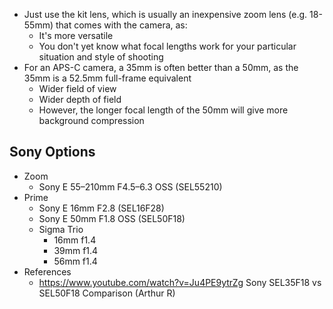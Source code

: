 - Just use the kit lens, which is usually an inexpensive zoom lens (e.g. 18-55mm) that comes with the camera, as:
	- It's more versatile
	- You don't yet know what focal lengths work for your particular situation and style of shooting 
- For an APS-C camera, a 35mm is often better than a 50mm, as the 35mm is a 52.5mm full-frame equivalent
	- Wider field of view
	- Wider depth of field
	- However, the longer focal length of the 50mm will give more background compression


## Sony Options

- Zoom
	- Sony E 55–210mm F4.5–6.3 OSS (SEL55210)
- Prime
	- Sony E 16mm F2.8 (SEL16F28)
	- Sony E 50mm F1.8 OSS (SEL50F18)
	- Sigma Trio
		- 16mm f1.4
		- 39mm f1.4
		- 56mm f1.4
- References
	- https://www.youtube.com/watch?v=Ju4PE9ytrZg Sony SEL35F18 vs SEL50F18 Comparison (Arthur R)
